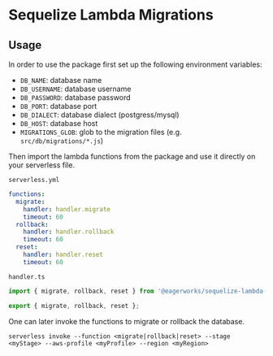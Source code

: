 # Sequelize Lambda Migrations

## Usage

In order to use the package first set up the following environment variables:

- `DB_NAME`: database name
- `DB_USERNAME`: database username
- `DB_PASSWORD`: database password
- `DB_PORT`: database port
- `DB_DIALECT`: database dialect (postgress/mysql)
- `DB_HOST`: database host
- `MIGRATIONS_GLOB`: glob to the migration files (e.g. `src/db/migrations/*.js`)

Then import the lambda functions from the package and use it directly on your serverless file.

`serverless.yml`

```yml
functions:
  migrate:
    handler: handler.migrate
    timeout: 60
  rollback:
    handler: handler.rollback
    timeout: 60
  reset:
    handler: handler.reset
    timeout: 60
```

`handler.ts`

```typescript
import { migrate, rollback, reset } from '@eagerworks/sequelize-lambda-migrations';

export { migrate, rollback, reset };
```

One can later invoke the functions to migrate or rollback the database.

```
serverless invoke --function <migrate|rollback|reset> --stage <myStage> --aws-profile <myProfile> --region <myRegion>
```
